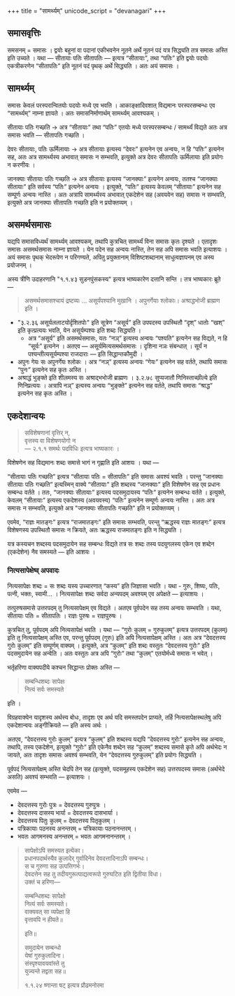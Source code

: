 +++
title = "सामर्थ्यम्"
unicode_script = "devanagari"
+++

## समासवृत्तिः
समसनम् = समासः । द्वयोः बहूनां वा पदानां एकीभवनेन नूतने अर्थे नूतनं पदं यत्र सिद्ध्यति तत्र समासः अस्ति इति उच्यते । यथा — सीतायाः पतिः सीतापतिः — इत्यत्र “सीतायाः”, तथा “पतिः” इति द्वयोः पदयोः एकत्रीकरणेन “सीतापतिः” इति नूतनं पदं पृथक् अर्थे सिद्ध्यति । अतः अयं समासः ।

## सामर्थ्यम्
समासः केवलं परस्परान्वितयोः पदयोः मध्ये एव भवति । आकाङ्क्षादिवशात् विद्यमानः परस्परसम्बन्धः एव “सामर्थ्यम्” नाम्ना ज्ञायते । अतः समासनिर्माणार्थम् सामर्थ्यम् आवश्यकम् ।

सीतायाः पतिः गच्छति → अत्र “सीतायाः” तथा “पतिः” एतयोः मध्ये परस्परसम्बन्धः / सामर्थ्यं विद्यते अतः अत्र समासः भवति — सीतापतिः गच्छति ।

देवरः सीतायाः, पतिः ऊर्मिलायाः →  अत्र सीतायाः इत्यस्य “देवरः” इत्यनेन एव अन्वयः, न हि “पतिः” इत्यनेन सह, अतः अत्र सामर्थ्यस्य अभावात् समासः न सम्भवति, इत्युक्ते अत्र देवरः सीतापतिः ऊर्मिलायाः इति प्रयोगः न करणीयः ।

जानक्याः सीतायाः पतिः गच्छति → अत्र सीतायाः इत्यस्य “जानक्याः” इत्यनेन अन्वयः, ततश्च “जानक्याः सीतायाः” इति सर्वस्य “पतिः” इत्यनेन अन्वयः । इत्युक्ते, “पतिः” इत्यस्य केवलम् “सीतायाः” इत्यनेन सह सम्पूर्णः अन्वयः नास्ति । अतः अत्रापि सामर्थ्यस्य अभावात् एकदेशेन सह (अवयवेन सह) समासः न सम्भवति, इत्युक्ते अत्र जानक्याः सीतापतिः गच्छति इति न प्रयोक्तव्यम् । 

## असमर्थसमासः

यद्यपि समासविध्यर्थं सामर्थ्यम् आवश्यकम्, तथापि कुत्रचित् सामर्थ्यं विना समासः कृतः दृश्यते । एतादृशः समासः असमर्थसमासः नाम्ना ज्ञायते । येन पदेन सह अन्वयः नास्ति, तेन सह अपि समासः भवति इत्याशयः । अयं समासः पृथक् भेदरूपेण न परिगण्यते, अपितु प्रयुक्तानाम् विशिष्टशब्दानाम् साधुत्वज्ञापनम् एव अस्य प्रयोजनम् ।

अस्य त्रीणि उदाहरणानि "१.१.४३ सुडनपुंसकस्य" इत्यत्र भाष्यकारेण दत्तानि सन्ति । तत्र भाष्यकारः ब्रूते —‌  

> असमर्थसमासश्चायं द्रष्टव्यः … असूर्यंपश्यानि मुखानि । अपुनर्गेयाः श्लोकाः। अश्राद्धभोजी ब्राह्मण इति ।

- "३.२.३६ असूर्यललाटयोर्दृशितपोः" इति सूत्रेण “असूर्य” इति उपपदस्य उपस्थितौ “दृश्” धातोः “खश्” इति कृत्प्रत्ययः भवति, येन असूर्यम्पश्यः इति शब्दः सिद्ध्यति । 
  - अत्र “असूर्य” इति असमर्थसमासः, यतः “नञ्” इत्यस्य अन्वयः “पश्यति” इत्यनेन सह विद्यते, न हि “सूर्यः” इत्यनेन । अतएव — असूर्यमित्यसमर्थसमासः । दृशिना नञः संबन्धात् । सूर्यं न पश्यन्तीत्यसूर्यम्पश्या राजदाराः‌ — इति सिद्धान्तकौमुदी ।
- अपुनः गेयः सः अपुनर्गेयः श्लोकः । अत्र “नञ्” इत्यस्य अन्वयः “गेयः” इत्यनेन सह वर्तते, तथापि समासः “पुनः” इत्यनेन सह कृतः अस्ति ।
- अश्राद्धं भुङ्क्ते इति शीलमस्य सः अश्राद्भभोजी ब्राह्मणः । ३.२.७८‌ सुप्यजातौ णिनिस्ताच्छील्ये इति णिनिप्रत्ययः । अत्रापि नञ्” इत्यस्य अन्वयः “भुङ्क्ते” इत्यनेन सह वर्तते, तथापि समासः “श्राद्ध” इत्यनेन सह कृतः अस्ति । 

## एकदेशान्वयः
> सविशेषणानां वृत्तिर् न,  
> वृत्तस्य वा विशेषणयोगो न  
> — २.१.१ समर्थः पदविधिः इत्यत्र भाष्यकारः । 

विशेषणेन सह विद्यमानः शब्दः समासे भागं न गृह्णाति इति आशयः । यथा —

“सीतायाः पतिः गच्छति” इत्यत्र “सीतायाः पतिः = सीतापतिः” इति समासः अवश्यं भवति । परन्तु “जानक्याः सीतायाः पतिः गच्छति” इत्यस्मिन् वाक्ये “सीतायाः” इति शब्दस्य “जानक्याः” इति विशेषणेन सह एव प्रधानः सम्बन्धः वर्तते । ततः, “जानक्याः सीतायाः” इत्यस्य पदसमुदायस्य “पतिः” इत्यनेन सम्बन्धः वर्तते । इत्युक्ते, केवलम् “सीतायाः” इत्यस्य एकदेशस्य (अवयवस्य) “पतिः” इत्यनेन सम्पूर्णः अन्वयः नास्ति । अतः अत्र समासः न सम्भवति, इत्युक्ते अत्र "जानक्याः सीतापतिः गच्छति" इति न प्रयोक्तव्यम् ।

एवमेव, “राज्ञः मातङ्गः” इत्यत्र “राजमातङ्गः” इति समासः सम्भवति, परन्तु “ऋद्धस्य राज्ञः मातङ्गः” इत्यत्र विशेषणस्य उपस्थितौ समासः न क्रियते, अतः ऋद्धस्य राजमातङ्गः इति न सिद्ध्यति ।

यत्र कस्यचन शब्दस्य पदसमुदायेन सह सम्बन्धः विद्यते तत्र सः शब्दः तस्य पदयुगलस्य एकेन एव शब्देन (एकदेशेन) नैव समस्यते — इति आशयः । 

### नित्यसापेक्षेष्व् अपवादः
नित्यसापेक्षः शब्दः = सः शब्दः यस्य उच्चारणात् “कस्य” इति जिज्ञासा भवति । यथा - गुरुः, शिष्यः, पतिः, पत्नी, भक्तः, स्वामी… । नित्यसापेक्षः शब्दः सर्वदा अन्यपदम् अवश्यम् एव अपेक्षते — इत्याशयः ।

तत्पुरुषसमासे उत्तरपदम् तु नित्यसापेक्षम् एव विद्यते । अतएव पूर्वपदेन सह तस्य अन्वयः सम्भवति । यथा, सीतायाः पतिः = सीतापतिः । राज्ञः पुरुषः = राज्ञपुरुषः ।

कुत्रचित् तु, पूर्वपदम् अपि नित्यसापेक्षं भवति । यथा — “गुरोः कुलम् = गुरुकुलम्” इत्यत्र उत्तरपदम् (कुलम्) इति तु नित्यसापेक्षम् अस्ति एव, परन्तु पूर्वपदम् (गुरुः) इति अपि नित्यसापेक्षम् अस्ति । अतः अत्र “देवदत्तस्य गुरोः कुलम्” इति सम्पूर्णम् वाक्यम् । इत्युक्ते, अत्र “कुलम्” इति शब्दः वस्तुतः “देवदत्तस्य गुरोः” इति पदसमुदायेन सह अन्वेति । अतः वस्तुतः अत्र अपि “गुरोः” तथा “कुलम्” एतयोर्मध्ये समासः न भवेत् । 

भर्तृहरिणा वाक्यपदीये कश्चन सिद्धान्तः प्रोक्तः अस्ति — 

> सम्बन्धिशब्दः सापेक्षः  
> नित्यं सर्वः समस्यते 

इति ।   

विग्रहवाक्येन यादृशस्य अर्थस्य बोधः, तादृशः एव अर्थ यदि समस्तपदेन प्राप्यते, तर्हि नित्यसापेक्षस्थलेषु अपि एकदेशान्वयः अङ्गीक्रियते — इति अस्य अर्थः । 

अतएव, “देवदत्तस्य गुरोः कुलम्” इत्यत्र  “कुलम्” इति शब्दस्य यद्यपि “देवदत्तस्य गुरोः” इत्यनेन सह अन्वयः, तथापि, तस्य एकदेशेन, इत्युक्ते “गुरोः” इति एकेनैव शब्देन सह “कुलम्” शब्दस्य समासे कृते अपि अर्थभेदः न जायते, अतः तादृशः समासः अवश्यं सम्भवति, येन “देवदत्तस्य गुरुकुलम्” इति प्रयोगः सिद्ध्यति । 

पूर्वपदं नित्यसापेक्षम् अस्ति चेदपि तेन सह (इत्युक्ते, पदसमूहस्य एकदेशेन सह) उत्तरपदस्य समासः (अर्थभेदे असति) अवश्यं सम्भवति — इत्याशयः ।

एवमेव — 

- देवदत्तस्य गुरोः पुत्रः = देवदत्तस्य गुरुपुत्रः । 
- देवदत्तस्य दासस्य भार्या = देवदत्तस्य दासभार्या । 
- देवदत्तस्य पितुः कुलम् = देवदत्तस्य पितृकुलम् । 
- पत्रिकायाः पठनस्य अनन्तरम् = पत्रिकायाः पठनानन्तरम् । 
- भवतः आगमनस्य अनन्तरम् = भवतः आगमनानन्तरम् । 


> सापेक्षोऽपि समस्यत इत्येका।  
> प्रधानपदार्थस्यैव कुलादेर् गुर्वादिनेव देवदत्तादिनाऽपि सम्बन्धः।  
> स च गुरुणा सह उत्पत्तिगर्भः।  
> देवदत्तेन सह तु तदीयगुरूत्पाद्यत्वरूपो गुरुघटित इति द्वितीया विधा।  
> उक्तं च हरिणा—  
> 
> सम्बन्धिशब्दः सापेक्षो  
> नित्यं सर्वः समस्यते।  
> वाक्यवत् सा व्यपेक्षा हि  
> वृत्तावपि न हीयते॥ 
> 
> इति॥ 
> 
> समुदायेन सम्बन्धो  
> येषां गुरुकुलादिना।  
> संस्पृश्यावयवांस्ते तु  
> युज्यन्ते तद्वता सह॥
> 
> १.१.२४ ष्णान्ता षट् इत्यत्र प्रौढमनोरमा 
